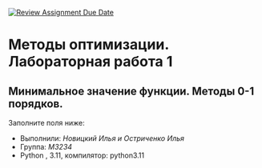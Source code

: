[![Review Assignment Due Date](https://classroom.github.com/assets/deadline-readme-button-24ddc0f5d75046c5622901739e7c5dd533143b0c8e959d652212380cedb1ea36.svg)](https://classroom.github.com/a/MhFXWfb2)
# Методы оптимизации. Лабораторная работа 1
## Минимальное значение функции. Методы 0-1 порядков.

Заполните поля ниже:

- Выполнили: *Новицкий Илья и Остриченко Илья*  
- Группа: *M3234*   
- Python , 3.11, компилятор: python3.11  
